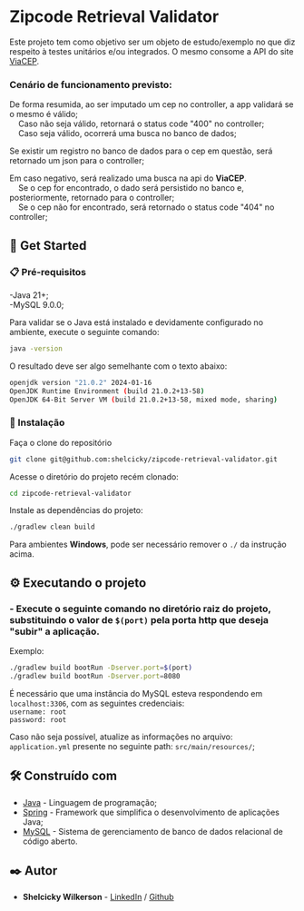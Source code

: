 # Zipcode Retrieval Validator

Este projeto tem como objetivo ser um objeto de estudo/exemplo no que diz respeito à testes unitários e/ou integrados.
O mesmo consome a API do site [ViaCEP](https://viacep.com.br/).

### Cenário de funcionamento previsto:

De forma resumida, ao ser imputado um cep no controller, a app validará se o mesmo é válido;  
&nbsp;&nbsp;&nbsp;&nbsp;Caso não seja válido, retornará o status code "400" no controller;  
&nbsp;&nbsp;&nbsp;&nbsp;Caso seja válido, ocorrerá uma busca no banco de dados;  

Se existir um registro no banco de dados para o cep em questão, será retornado um json para o controller;

Em caso negativo, será realizado uma busca na api do **ViaCEP**.  
&nbsp;&nbsp;&nbsp;&nbsp;Se o cep for encontrado, o dado será persistido no banco e, posteriormente, retornado para o controller;  
&nbsp;&nbsp;&nbsp;&nbsp;Se o cep não for encontrado, será retornado o status code "404" no controller;

## 🚀 Get Started

### 📋 Pré-requisitos

-Java 21+;  
-MySQL 9.0.0;

Para validar se o Java está instalado e devidamente configurado no ambiente, execute o seguinte comando: 
```sh
java -version
```

O resultado deve ser algo semelhante com o texto abaixo:
```sh
openjdk version "21.0.2" 2024-01-16
OpenJDK Runtime Environment (build 21.0.2+13-58)
OpenJDK 64-Bit Server VM (build 21.0.2+13-58, mixed mode, sharing)
``` 

### 🔧 Instalação
Faça o clone do repositório
```sh
git clone git@github.com:shelcicky/zipcode-retrieval-validator.git
```

Acesse o diretório do projeto recém clonado: 
```sh
cd zipcode-retrieval-validator
```

Instale as dependências do projeto:
```sh
./gradlew clean build
```

Para ambientes __Windows__, pode ser necessário remover o `./` da instrução acima.

## ⚙️ Executando o projeto
### - Execute o seguinte comando no diretório raiz do projeto, substituindo o valor de `$(port)` pela porta http que deseja "subir" a aplicação.   
Exemplo:
```sh
./gradlew build bootRun -Dserver.port=$(port)
./gradlew build bootRun -Dserver.port=8080
```
É necessário que uma instância do MySQL esteva respondendo em `localhost:3306`, com as seguintes credenciais:  
`username: root`  
`password: root`

Caso não seja possível, atualize as informações no arquivo: `application.yml` presente no seguinte path: `src/main/resources/`;


## 🛠️ Construído com
* [Java](https://www.oracle.com/br/java/technologies/downloads/) - Linguagem de programação;
* [Spring](https://spring.io/) - Framework que simplifica o desenvolvimento de aplicações Java;
* [MySQL](https://www.mysql.com/) - Sistema de gerenciamento de banco de dados relacional de código aberto.

## ✒️ Autor
* **Shelcicky Wilkerson** - [LinkedIn](https://www.linkedin.com/in/shelcicky/) / [Github](https://github.com/shelcicky)
